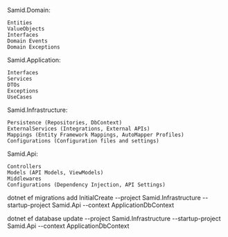 Samid.Domain:

    Entities
    ValueObjects
    Interfaces
    Domain Events
    Domain Exceptions

Samid.Application:

    Interfaces
    Services
    DTOs
    Exceptions
    UseCases

Samid.Infrastructure:

    Persistence (Repositories, DbContext)
    ExternalServices (Integrations, External APIs)
    Mappings (Entity Framework Mappings, AutoMapper Profiles)
    Configurations (Configuration files and settings)

Samid.Api:

    Controllers
    Models (API Models, ViewModels)
    Middlewares
    Configurations (Dependency Injection, API Settings)



dotnet ef migrations add InitialCreate --project Samid.Infrastructure --startup-project Samid.Api --context ApplicationDbContext

dotnet ef database update --project Samid.Infrastructure --startup-project Samid.Api --context ApplicationDbContext
